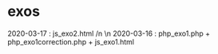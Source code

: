 # exos
2020-03-17 :    js_exo2.html /n \n
2020-03-16 :    php_exo1.php + php_exo1correction.php + js_exo1.html


